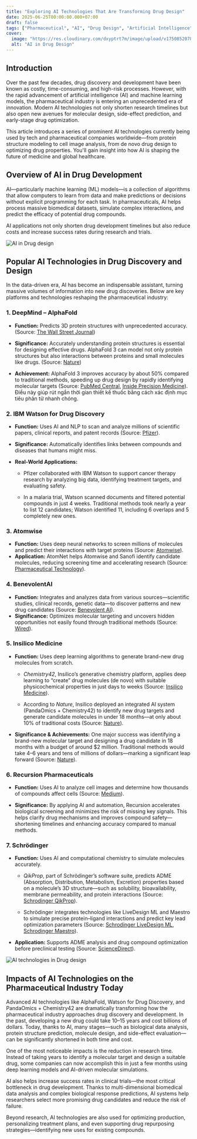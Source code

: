 ```yaml
---
title: "Exploring AI Technologies That Are Transforming Drug Design"
date: 2025-06-25T00:00:00.000+07:00
draft: false
tags: ["Pharmaceutical", "AI", "Drug Design", "Artificial Intelligence"]
cover:
  image: "https://res.cloudinary.com/dxyptrt7m/image/upload/v1750852078/w3wcme5friuu9acvwlld.jpg"
  alt: "AI in Drug Design"
---
```


## Introduction

Over the past few decades, drug discovery and development have been known as costly, time-consuming, and high-risk processes. However, with the rapid advancement of artificial intelligence (AI) and machine learning models, the pharmaceutical industry is entering an unprecedented era of innovation. Modern AI technologies not only shorten research timelines but also open new avenues for molecular design, side-effect prediction, and early-stage drug optimization.

This article introduces a series of prominent AI technologies currently being used by tech and pharmaceutical companies worldwide—from protein structure modeling to cell image analysis, from de novo drug design to optimizing drug properties. You'll gain insight into how AI is shaping the future of medicine and global healthcare.

## Overview of AI in Drug Development

AI—particularly machine learning (ML) models—is a collection of algorithms that allow computers to learn from data and make predictions or decisions without explicit programming for each task. In pharmaceuticals, AI helps process massive biomedical datasets, simulate complex interactions, and predict the efficacy of potential drug compounds.

AI applications not only shorten drug development timelines but also reduce costs and increase success rates during research and trials.

![AI in Drug design](https://res.cloudinary.com/dxyptrt7m/image/upload/v1750852221/oof2xwvys3nsdfn8bbkr.jpg)

## Popular AI Technologies in Drug Discovery and Design

In the data-driven era, AI has become an indispensable assistant, turning massive volumes of information into new drug discoveries. Below are key platforms and technologies reshaping the pharmaceutical industry:

### 1. DeepMind – AlphaFold

  - **Function:** Predicts 3D protein structures with unprecedented accuracy. (Source: [The Wall Street Journal](https://www.wsj.com/science/nobel-prize-in-chemistry-awarded-to-trio-for-cracking-code-to-predict-protein-structure-62295a7d?utm_source=chatgpt.com))

  - **Significance:** Accurately understanding protein structures is essential for designing effective drugs. AlphaFold 3 can model not only protein structures but also interactions between proteins and small molecules like drugs. (Source: [Nature](https://www.nature.com/articles/s41586-024-07487-w))
  
  - **Achievement:** AlphaFold 3 improves accuracy by about 50% compared to traditional methods, speeding up drug design by rapidly identifying molecular targets (Source: [PubMed Central](https://pmc.ncbi.nlm.nih.gov/articles/PMC11292590/?utm_source=chatgpt.com), [Inside Precision Medicine](https://www.insideprecisionmedicine.com/topics/informatics/deepminds-next-gen-protein-structure-predictor-alphafold-3-released/?utm_source=chatgpt.com)). Điều này giúp rút ngắn thời gian thiết kế thuốc bằng cách xác định mục tiêu phân tử nhanh chóng.

### 2. IBM Watson for Drug Discovery

  - **Function:** Uses AI and NLP to scan and analyze millions of scientific papers, clinical reports, and patent records (Source: [Pfizer](https://www.pfizer.com/news/press-release/press-release-detail/ibm_and_pfizer_to_accelerate_immuno_oncology_research_with_watson_for_drug_discovery?utm_source=chatgpt.com)).

  - **Significance:** Automatically identifies links between compounds and diseases that humans might miss.
  
  - **Real-World Applications:**

      - Pfizer collaborated with IBM Watson to support cancer therapy research by analyzing big data, identifying treatment targets, and evaluating safety.
        
      - In a malaria trial, Watson scanned documents and filtered potential compounds in just 4 weeks. Traditional methods took nearly a year to list 12 candidates; Watson identified 11, including 6 overlaps and 5 completely new ones.

### 3. Atomwise

  - **Function:** Uses deep neural networks to screen millions of molecules and predict their interactions with target proteins (Source: [Atomwise](https://blog.atomwise.com/atomnet-technology-has-the-power-to-impact-early-drug-discovery?utm_source=chatgpt.com)).
  - **Application:** AtomNet helps Atomwise and Sanofi identify candidate molecules, reducing screening time and accelerating research (Source: [Pharmaceutical Technology](https://www.pharmaceutical-technology.com/news/atomwise-sanofi-drug-discovery/?utm_source=chatgpt.com)).

### 4. BenevolentAI

  - **Function:** Integrates and analyzes data from various sources—scientific studies, clinical records, genetic data—to discover patterns and new drug candidates (Source: [Benevolent AI](https://www.benevolent.com/news-and-media/blog-and-videos/building-data-foundations-accelerate-drug-discovery/?utm_source=chatgpt.com)).
  - **Significance:** Optimizes molecular targeting and uncovers hidden opportunities not easily found through traditional methods (Source: [Wired](https://www.wired.com/story/benevolent-ai-london-unicorn-pharma-startup/)).

### 5. Insilico Medicine

  - **Function:** Uses deep learning algorithms to generate brand-new drug molecules from scratch.

      - *Chemistry42*, Insilico’s generative chemistry platform, applies deep learning to “create” drug molecules (de novo) with suitable physicochemical properties in just days to weeks (Source: [Insilico Medicine](https://insilico.com/phase1?utm_source=chatgpt.com)).
        
      - According to *Nature*, Insilico deployed an integrated AI system (PandaOmics + Chemistry42) to identify new drug targets and generate candidate molecules in under 18 months—at only about 10% of traditional costs (Source: [Nature](https://www.nature.com/articles/d43747-021-00039-5?utm_source=chatgpt.com)).

  - **Significance & Achievements:** One major success was identifying a brand-new molecular target and designing a drug candidate in 18 months with a budget of around $2 million. Traditional methods would take 4–6 years and tens of millions of dollars—marking a significant leap forward (Source: [Nature](https://www.nature.com/articles/d43747-021-00039-5?utm_source=chatgpt.com)).

### 6. Recursion Pharmaceuticals

  - **Function:** Uses AI to analyze cell images and determine how thousands of compounds affect cells (Source: [Medium](https://machine-learning-made-simple.medium.com/how-recursion-pharmaceuticals-is-using-ai-to-revolutionize-drug-discovery-b115c88f783c)).
  
  - **Significance:** By applying AI and automation, Recursion accelerates biological screening and minimizes the risk of missing key signals. This helps clarify drug mechanisms and improves compound safety—shortening timelines and enhancing accuracy compared to manual methods.

### 7. Schrödinger

  - **Function:** Uses AI and computational chemistry to simulate molecules accurately.
      
      - *QikProp*, part of Schrödinger’s software suite, predicts ADME (Absorption, Distribution, Metabolism, Excretion) properties based on a molecule’s 3D structure—such as solubility, bioavailability, membrane permeability, and protein interactions (Source: [Schrodinger QikProp](https://www.schrodinger.com/platform/products/qikprop/?utm_source=chatgpt.com)).
      
      - Schrödinger integrates technologies like LiveDesign ML and Maestro to simulate precise protein–ligand interactions and predict key lead optimization parameters (Source: [Schrodinger LiveDesign ML](https://www.schrodinger.com/platform/products/livedesign-ml/?utm_source=chatgpt.com), [Schrodinger Maestro](https://www.schrodinger.com/platform/products/maestro/)).
   
  - **Application:** Supports ADME analysis and drug compound optimization before preclinical testing (Source: [ScienceDirect](https://www.sciencedirect.com/science/article/pii/S2352914822000466?utm_source=chatgpt.com)).

![AI technologies in Drug design](https://res.cloudinary.com/dxyptrt7m/image/upload/v1750852260/w2e3npyzakgapptf4dnp.jpg)

## Impacts of AI Technologies on the Pharmaceutical Industry Today

Advanced AI technologies like AlphaFold, Watson for Drug Discovery, and PandaOmics + Chemistry42 are dramatically transforming how the pharmaceutical industry approaches drug discovery and development. In the past, developing a new drug could take 10–15 years and cost billions of dollars. Today, thanks to AI, many stages—such as biological data analysis, protein structure prediction, molecule design, and side-effect evaluation—can be significantly shortened in both time and cost.

One of the most noticeable impacts is the reduction in research time. Instead of taking years to identify a molecular target and design a suitable drug, some companies can now accomplish this in just a few months using deep learning models and AI-driven molecular simulations.

AI also helps increase success rates in clinical trials—the most critical bottleneck in drug development. Thanks to multi-dimensional biomedical data analysis and complex biological response predictions, AI systems help researchers select more promising drug candidates and reduce the risk of failure.

Beyond research, AI technologies are also used for optimizing production, personalizing treatment plans, and even supporting drug repurposing strategies—identifying new uses for existing compounds.